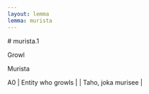 ```yaml
---
layout: lemma
lemma: murista
---
```


<div class="sense">
# <span class="sensename">murista.1</span>

<span class="description">Growl</span>

<span class="description">Murista</span>

A0 | Entity who growls |   | Taho, joka murisee |  

</div>

